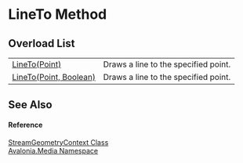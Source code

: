 # LineTo Method


## Overload List
<table>
<tr>
<td><a href="M_Avalonia_Media_StreamGeometryContext_LineTo_1">LineTo(Point)</a></td>
<td>Draws a line to the specified point.</td>
</tr>
<tr>
<td><a href="M_Avalonia_Media_StreamGeometryContext_LineTo">LineTo(Point, Boolean)</a></td>
<td>Draws a line to the specified point.</td>
</tr>
</table>

## See Also


#### Reference
<a href="T_Avalonia_Media_StreamGeometryContext">StreamGeometryContext Class</a>  
<a href="N_Avalonia_Media">Avalonia.Media Namespace</a>  
